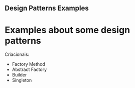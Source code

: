 ## Design Patterns Examples

# Examples about some design patterns

Criacionais:

- Factory Method
- Abstract Factory
- Builder
- Singleton
